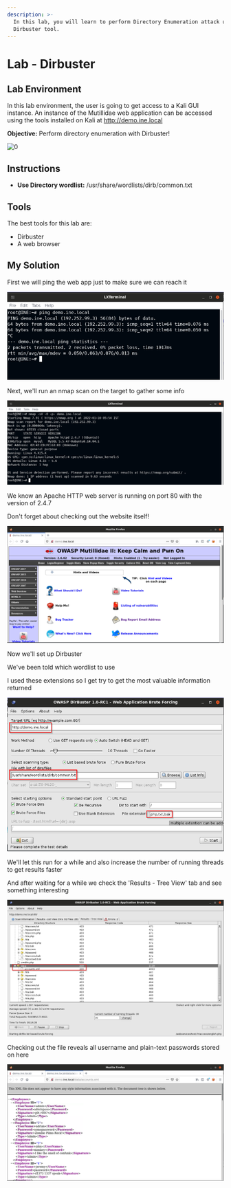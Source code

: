 ```yaml
---
description: >-
  In this lab, you will learn to perform Directory Enumeration attack using the
  Dirbuster tool.
---
```


# Lab - Dirbuster

## Lab Environment

In this lab environment, the user is going to get access to a Kali GUI instance. An instance of the Mutillidae web application can be accessed using the tools installed on Kali at http://demo.ine.local

**Objective:** Perform directory enumeration with Dirbuster!

![0](https://assets.ine.com/content/pta-labs/10\_dirbuster/0.png)

## Instructions

* **Use Directory wordlist:** /usr/share/wordlists/dirb/common.txt

## Tools

The best tools for this lab are:

* Dirbuster
* A web browser

## My Solution

First we will ping the web app just to make sure we can reach it

![](<../../../../.gitbook/assets/image (24) (1) (1) (1).png>)

Next, we'll run an nmap scan on the target to gather some info

![](<../../../../.gitbook/assets/image (5) (1) (1) (1).png>)

We know an Apache HTTP web server is running on port 80 with the version of 2.4.7

Don't forget about checking out the website itself!

![](<../../../../.gitbook/assets/image (7) (1) (1).png>)

Now we'll set up Dirbuster

We've been told which wordlist to use

I used these extensions so I get try to get the most valuable information returned

![](<../../../../.gitbook/assets/image (22) (1) (1) (1) (1).png>)

We'll let this run for a while and also increase the number of running threads to get results faster

And after waiting for a while we check the 'Results - Tree View' tab and see something interesting

![](<../../../../.gitbook/assets/image (23) (1) (1) (1).png>)

Checking out the file reveals all username and plain-text passwords stored on here

![](<../../../../.gitbook/assets/image (9) (1).png>)
